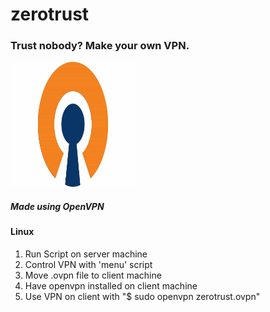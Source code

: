 # zerotrust
### Trust nobody? Make your own VPN.
<img src="imgs/openvpn.jpg" width="200px" height="200px"></img>
##### Made using OpenVPN
#### Linux 
1) Run Script on server machine
2) Control VPN with 'menu' script
3) Move .ovpn file to client machine
4) Have openvpn installed on client machine
5) Use VPN on client with "$ sudo openvpn zerotrust.ovpn"
